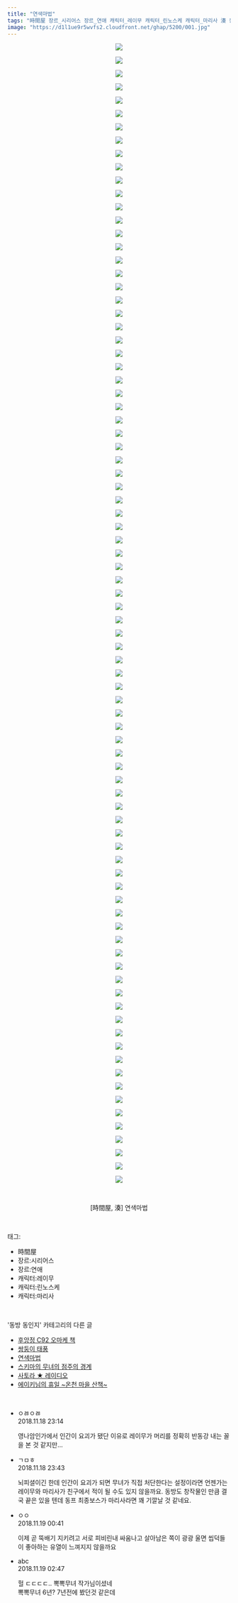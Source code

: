 ```yaml
---
title: "연색마법"
tags: "時間屋 장르_시리어스 장르_연애 캐릭터_레이무 캐릭터_린노스케 캐릭터_마리사 湊 동방_동인지"
image: "https://d1l1ue9r5wvfs2.cloudfront.net/ghap/5200/001.jpg"
---
```

<div class="article">
<p style="text-align: center; clear: none; float: none;"><img src="{{ site.imgserver9 }}/ghap/5200/001.jpg"/></p>
<p style="text-align: center; clear: none; float: none;"><img src="{{ site.imgserver9 }}/ghap/5200/002.jpg"/></p>
<p style="text-align: center; clear: none; float: none;"><img src="{{ site.imgserver9 }}/ghap/5200/003.jpg"/></p>
<p style="text-align: center; clear: none; float: none;"><img src="{{ site.imgserver9 }}/ghap/5200/004.jpg"/></p>
<p style="text-align: center; clear: none; float: none;"><img src="{{ site.imgserver9 }}/ghap/5200/005.jpg"/></p>
<p style="text-align: center; clear: none; float: none;"><img src="{{ site.imgserver9 }}/ghap/5200/006.jpg"/></p>
<p style="text-align: center; clear: none; float: none;"><img src="{{ site.imgserver9 }}/ghap/5200/007.jpg"/></p>
<p style="text-align: center; clear: none; float: none;"><img src="{{ site.imgserver9 }}/ghap/5200/008.jpg"/></p>
<p style="text-align: center; clear: none; float: none;"><img src="{{ site.imgserver9 }}/ghap/5200/009.jpg"/></p>
<p style="text-align: center; clear: none; float: none;"><img src="{{ site.imgserver9 }}/ghap/5200/010.jpg"/></p>
<p style="text-align: center; clear: none; float: none;"><img src="{{ site.imgserver9 }}/ghap/5200/011.jpg"/></p>
<p style="text-align: center; clear: none; float: none;"><img src="{{ site.imgserver9 }}/ghap/5200/012.jpg"/></p>
<p style="text-align: center; clear: none; float: none;"><img src="{{ site.imgserver9 }}/ghap/5200/013.jpg"/></p>
<p style="text-align: center; clear: none; float: none;"><img src="{{ site.imgserver9 }}/ghap/5200/014.jpg"/></p>
<p style="text-align: center; clear: none; float: none;"><img src="{{ site.imgserver9 }}/ghap/5200/015.jpg"/></p>
<p style="text-align: center; clear: none; float: none;"><img src="{{ site.imgserver9 }}/ghap/5200/016.jpg"/></p>
<p style="text-align: center; clear: none; float: none;"><img src="{{ site.imgserver9 }}/ghap/5200/017.jpg"/></p>
<p style="text-align: center; clear: none; float: none;"><img src="{{ site.imgserver9 }}/ghap/5200/018.jpg"/></p>
<p style="text-align: center; clear: none; float: none;"><img src="{{ site.imgserver9 }}/ghap/5200/019.jpg"/></p>
<p style="text-align: center; clear: none; float: none;"><img src="{{ site.imgserver9 }}/ghap/5200/020.jpg"/></p>
<p style="text-align: center; clear: none; float: none;"><img src="{{ site.imgserver9 }}/ghap/5200/021.jpg"/></p>
<p style="text-align: center; clear: none; float: none;"><img src="{{ site.imgserver9 }}/ghap/5200/022.jpg"/></p>
<p style="text-align: center; clear: none; float: none;"><img src="{{ site.imgserver9 }}/ghap/5200/023.jpg"/></p>
<p style="text-align: center; clear: none; float: none;"><img src="{{ site.imgserver9 }}/ghap/5200/024.jpg"/></p>
<p style="text-align: center; clear: none; float: none;"><img src="{{ site.imgserver9 }}/ghap/5200/025.jpg"/></p>
<p style="text-align: center; clear: none; float: none;"><img src="{{ site.imgserver9 }}/ghap/5200/026.jpg"/></p>
<p style="text-align: center; clear: none; float: none;"><img src="{{ site.imgserver9 }}/ghap/5200/027.jpg"/></p>
<p style="text-align: center; clear: none; float: none;"><img src="{{ site.imgserver9 }}/ghap/5200/028.jpg"/></p>
<p style="text-align: center; clear: none; float: none;"><img src="{{ site.imgserver9 }}/ghap/5200/029.jpg"/></p>
<p style="text-align: center; clear: none; float: none;"><img src="{{ site.imgserver9 }}/ghap/5200/030.jpg"/></p>
<p style="text-align: center; clear: none; float: none;"><img src="{{ site.imgserver9 }}/ghap/5200/031.jpg"/></p>
<p style="text-align: center; clear: none; float: none;"><img src="{{ site.imgserver9 }}/ghap/5200/032.jpg"/></p>
<p style="text-align: center; clear: none; float: none;"><img src="{{ site.imgserver9 }}/ghap/5200/033.jpg"/></p>
<p style="text-align: center; clear: none; float: none;"><img src="{{ site.imgserver9 }}/ghap/5200/034.jpg"/></p>
<p style="text-align: center; clear: none; float: none;"><img src="{{ site.imgserver9 }}/ghap/5200/035.jpg"/></p>
<p style="text-align: center; clear: none; float: none;"><img src="{{ site.imgserver9 }}/ghap/5200/036.jpg"/></p>
<p style="text-align: center; clear: none; float: none;"><img src="{{ site.imgserver9 }}/ghap/5200/037.jpg"/></p>
<p style="text-align: center; clear: none; float: none;"><img src="{{ site.imgserver9 }}/ghap/5200/038.jpg"/></p>
<p style="text-align: center; clear: none; float: none;"><img src="{{ site.imgserver9 }}/ghap/5200/039.jpg"/></p>
<p style="text-align: center; clear: none; float: none;"><img src="{{ site.imgserver9 }}/ghap/5200/040.jpg"/></p>
<p style="text-align: center; clear: none; float: none;"><img src="{{ site.imgserver9 }}/ghap/5200/041.jpg"/></p>
<p style="text-align: center; clear: none; float: none;"><img src="{{ site.imgserver9 }}/ghap/5200/042.jpg"/></p>
<p style="text-align: center; clear: none; float: none;"><img src="{{ site.imgserver9 }}/ghap/5200/043.jpg"/></p>
<p style="text-align: center; clear: none; float: none;"><img src="{{ site.imgserver9 }}/ghap/5200/044.jpg"/></p>
<p style="text-align: center; clear: none; float: none;"><img src="{{ site.imgserver9 }}/ghap/5200/045.jpg"/></p>
<p style="text-align: center; clear: none; float: none;"><img src="{{ site.imgserver9 }}/ghap/5200/046.jpg"/></p>
<p style="text-align: center; clear: none; float: none;"><img src="{{ site.imgserver9 }}/ghap/5200/047.jpg"/></p>
<p style="text-align: center; clear: none; float: none;"><img src="{{ site.imgserver9 }}/ghap/5200/048.jpg"/></p>
<p style="text-align: center; clear: none; float: none;"><img src="{{ site.imgserver9 }}/ghap/5200/049.jpg"/></p>
<p style="text-align: center; clear: none; float: none;"><img src="{{ site.imgserver9 }}/ghap/5200/050.jpg"/></p>
<p style="text-align: center; clear: none; float: none;"><img src="{{ site.imgserver9 }}/ghap/5200/051.jpg"/></p>
<p style="text-align: center; clear: none; float: none;"><img src="{{ site.imgserver9 }}/ghap/5200/052.jpg"/></p>
<p style="text-align: center; clear: none; float: none;"><img src="{{ site.imgserver9 }}/ghap/5200/053.jpg"/></p>
<p style="text-align: center; clear: none; float: none;"><img src="{{ site.imgserver9 }}/ghap/5200/054.jpg"/></p>
<p style="text-align: center; clear: none; float: none;"><img src="{{ site.imgserver9 }}/ghap/5200/055.jpg"/></p>
<p style="text-align: center; clear: none; float: none;"><img src="{{ site.imgserver9 }}/ghap/5200/056.jpg"/></p>
<p style="text-align: center; clear: none; float: none;"><img src="{{ site.imgserver9 }}/ghap/5200/057.jpg"/></p>
<p style="text-align: center; clear: none; float: none;"><img src="{{ site.imgserver9 }}/ghap/5200/058.jpg"/></p>
<p style="text-align: center; clear: none; float: none;"><img src="{{ site.imgserver9 }}/ghap/5200/059.jpg"/></p>
<p style="text-align: center; clear: none; float: none;"><img src="{{ site.imgserver9 }}/ghap/5200/060.jpg"/></p>
<p style="text-align: center; clear: none; float: none;"><img src="{{ site.imgserver9 }}/ghap/5200/061.jpg"/></p>
<p style="text-align: center; clear: none; float: none;"><img src="{{ site.imgserver9 }}/ghap/5200/062.jpg"/></p>
<p style="text-align: center; clear: none; float: none;"><img src="{{ site.imgserver9 }}/ghap/5200/063.jpg"/></p>
<p style="text-align: center; clear: none; float: none;"><img src="{{ site.imgserver9 }}/ghap/5200/064.jpg"/></p>
<p style="text-align: center; clear: none; float: none;"><img src="{{ site.imgserver9 }}/ghap/5200/065.jpg"/></p>
<p style="text-align: center; clear: none; float: none;"><img src="{{ site.imgserver9 }}/ghap/5200/066.jpg"/></p>
<p style="text-align: center; clear: none; float: none;"><img src="{{ site.imgserver9 }}/ghap/5200/067.jpg"/></p>
<p style="text-align: center; clear: none; float: none;"><img src="{{ site.imgserver9 }}/ghap/5200/068.jpg"/></p>
<p style="text-align: center; clear: none; float: none;"><img src="{{ site.imgserver9 }}/ghap/5200/069.jpg"/></p>
<p style="text-align: center; clear: none; float: none;"><img src="{{ site.imgserver9 }}/ghap/5200/070.jpg"/></p>
<p style="text-align: center; clear: none; float: none;"><img src="{{ site.imgserver9 }}/ghap/5200/071.jpg"/></p>
<p style="text-align: center; clear: none; float: none;"><img src="{{ site.imgserver9 }}/ghap/5200/072.jpg"/></p>
<p style="text-align: center; clear: none; float: none;"><img src="{{ site.imgserver9 }}/ghap/5200/073.jpg"/></p>
<p style="text-align: center; clear: none; float: none;"><img src="{{ site.imgserver9 }}/ghap/5200/074.jpg"/></p>
<p style="text-align: center; clear: none; float: none;"><img src="{{ site.imgserver9 }}/ghap/5200/075.jpg"/></p>
<p style="text-align: center; clear: none; float: none;"><img src="{{ site.imgserver9 }}/ghap/5200/076.jpg"/></p>
<p style="text-align: center; clear: none; float: none;"><img src="{{ site.imgserver9 }}/ghap/5200/077.jpg"/></p>
<p style="text-align: center; clear: none; float: none;"><img src="{{ site.imgserver9 }}/ghap/5200/078.jpg"/></p>
<p style="text-align: center; clear: none; float: none;"><img src="{{ site.imgserver9 }}/ghap/5200/079.jpg"/></p>
<p style="text-align: center; clear: none; float: none;"><img src="{{ site.imgserver9 }}/ghap/5200/080.jpg"/></p>
<p style="text-align: center; clear: none; float: none;"><img src="{{ site.imgserver9 }}/ghap/5200/081.jpg"/></p>
<p style="text-align: center; clear: none; float: none;"><img src="{{ site.imgserver9 }}/ghap/5200/082.jpg"/></p>
<p style="text-align: center; clear: none; float: none;"><img src="{{ site.imgserver9 }}/ghap/5200/083.jpg"/></p>
<p style="text-align: center; clear: none; float: none;"><img src="{{ site.imgserver9 }}/ghap/5200/084.jpg"/></p>
<p style="text-align: center; clear: none; float: none;"><img src="{{ site.imgserver9 }}/ghap/5200/085.jpg"/></p>
<p style="text-align: center; clear: none; float: none;"><img src="{{ site.imgserver9 }}/ghap/5200/086.jpg"/></p>
<p style="text-align: center; clear: none; float: none;"></p>
<p style="text-align: center; clear: none; float: none;"><br/></p>
<p style="text-align: center; clear: none; float: none;">[時間屋, 湊] 연색마법</p>
</div><br/>
<div class="tagTrail">
<p>태그: </p>
<ul>
<li>時間屋</li>
<li>장르:시리어스</li>
<li>장르:연애</li>
<li>캐릭터:레이무</li>
<li>캐릭터:린노스케</li>
<li>캐릭터:마리사</li>
</ul>
</div><br/>
<div class="another">
<p>'동방 동인지' 카테고리의 다른 글</p>
<ul>
<li><a href="/ghap_5203">후앙정 C92 오마케 책</a></li>
<li><a href="/ghap_5202">쌍둥이 태풍</a></li>
<li><a href="/ghap_5200">연색마법</a></li>
<li><a href="/ghap_5199">스키마의 무녀의 점주의 경계</a></li>
<li><a href="/ghap_5198">사토라 ★ 레이디오</a></li>
<li><a href="/ghap_5181">에이키님의 휴일 ~온천 마을 산책~</a></li>
</ul>
</div><br/>
<div class="cb_module cb_fluid">
<div class="cb_wrt cb_profile">
<div class="comment">
<ul>
<li class="cb_thumb_off" id="comment15375008">
<div class="cb_comment_area">
<div class="cb_info_area">
<div class="cb_section">
<span class="cb_nick_name">ㅇㅀㅇㅀ</span>
</div>
<div class="cb_section">
<span class="cb_date">2018.11.18 23:14 </span>
</div>
</div>
<div class="cb_dsc_comment">
<p class="cb_dsc">
											영나암인가에서 인간이 요괴가 됐단 이유로 레이무가 머리를 정확히 반동강 내는 꼴을 본 것 같지만...
										</p>
</div>
</div></li>
<li class="cb_thumb_off" id="comment15375023">
<div class="cb_comment_area">
<div class="cb_info_area">
<div class="cb_section">
<span class="cb_nick_name">ㄱㅁㅎ</span>
</div>
<div class="cb_section">
<span class="cb_date">2018.11.18 23:43 </span>
</div>
</div>
<div class="cb_dsc_comment">
<p class="cb_dsc">
											뇌피셜이긴 한데 인간이 요괴가 되면 무녀가 직접 처단한다는 설정이라면 언젠가는 레이무와 마리사가 친구에서 적이 될 수도 있지 않을까요. 동방도 창작물인 만큼 결국 끝은 있을 텐데 동프 최종보스가 마리사라면 꽤 기깔날 것 같네요.
										</p>
</div>
</div></li>
<li class="cb_thumb_off" id="comment15375057">
<div class="cb_comment_area">
<div class="cb_info_area">
<div class="cb_section">
<span class="cb_nick_name">ㅇㅇ</span>
</div>
<div class="cb_section">
<span class="cb_date">2018.11.19 00:41 </span>
</div>
</div>
<div class="cb_dsc_comment">
<p class="cb_dsc">
											이제 곧 뚝배기 지키려고 서로 피비린내 싸움나고 살아남은 쪽이 광광 울면 씹덕들이 좋아하는 유열이 느껴지지 않을까요
										</p>
</div>
</div></li>
<li class="cb_thumb_off" id="comment15375089">
<div class="cb_comment_area">
<div class="cb_info_area">
<div class="cb_section">
<span class="cb_nick_name">abc</span>
</div>
<div class="cb_section">
<span class="cb_date">2018.11.19 02:47 </span>
</div>
</div>
<div class="cb_dsc_comment">
<p class="cb_dsc">
											헐 ㄷㄷㄷㄷ.. 뽁뽁무녀 작가님이셨네<br/>
뽁뽁무녀 6년? 7년전에 봤던것 같은데
										</p>
</div>
</div></li>
</ul>
</div>
</div><!-- commentList close -->
</div><br/>
